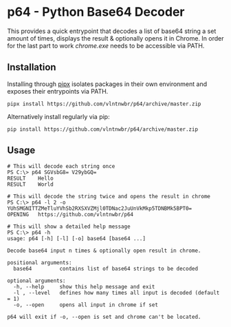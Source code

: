 # p64 - Python Base64 Decoder
This provides a quick entrypoint that decodes a list of base64 string a set
amount of times, displays the result & optionally opens it in Chrome. In order
for the last part to work _chrome.exe_ needs to be accessible via PATH.


## Installation
Installing through [pipx][1] isolates packages in their own environment and exposes their entrypoints via PATH.
```
pipx install https://github.com/vlntnwbr/p64/archive/master.zip
```
Alternatively install regularly via pip: 
```
pip install https://github.com/vlntnwbr/p64/archive/master.zip
```

## Usage
```
# This will decode each string once
PS C:\> p64 SGVsbG8= V29ybGQ=
RESULT    Hello
RESULT    World

# This will decode the string twice and opens the result in chrome
PS C:\> p64 -l 2 -o YUhSMGNITTZMeTluYVhSb2RXSXVZMjl0TDNac2JuUnVkMkp5TDNBMk5BPT0=
OPENING   https://github.com/vlntnwbr/p64

# This will show a detailed help message
PS C:\> p64 -h
usage: p64 [-h] [-l] [-o] base64 [base64 ...]

Decode base64 input n times & optionally open result in chrome.

positional arguments:
  base64         contains list of base64 strings to be decoded

optional arguments:
  -h, --help     show this help message and exit
  -l , --level   defines how many times all input is decoded (default = 1)
  -o, --open     opens all input in chrome if set

p64 will exit if -o, --open is set and chrome can't be located.
```

[1]: https://github.com/pipxproject/pipx